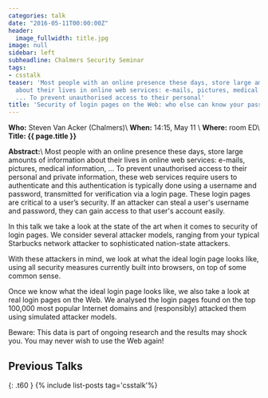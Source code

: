 ```yaml
---
categories: talk
date: "2016-05-11T00:00:00Z"
header:
  image_fullwidth: title.jpg
image: null
sidebar: left
subheadline: Chalmers Security Seminar
tags:
- csstalk
teaser: 'Most people with an online presence these days, store large amounts of information
  about their lives in online web services: e-mails, pictures, medical information,
  ... To prevent unauthorised access to their personal'
title: 'Security of login pages on the Web: who else can know your password?'
---
```

**Who:** Steven Van Acker (Chalmers)\\
**When:**  14:15, May 11 \\
**Where:** room ED\\
**Title: {{ page.title }}**

**Abstract:**\\
Most people with an online presence these days, store large amounts of information about their lives in online web services: e-mails, pictures, medical information, ... To prevent unauthorised access to their personal and private information, these web services require users to authenticate and this authentication is typically done using a username and password, transmitted for verification via a login page. These login pages are critical to a user’s security. If an attacker can steal a user's username and password, they can gain access to that user's account easily.

In this talk we take a look at the state of the art when it comes to security of login pages. We consider several attacker models, ranging from your typical Starbucks network attacker to sophisticated nation-state attackers.

With these attackers in mind, we look at what the ideal login page looks like, using all security measures currently built into browsers, on top of some common sense.

Once we know what the ideal login page looks like, we also take a look at real login pages on the Web. We analysed the login pages found on the top 100,000 most popular Internet domains and (responsibly) attacked them using simulated attacker models.

Beware: This data is part of ongoing research and the results may shock you. You may never wish to use the Web again!

## Previous Talks
{: .t60 }
{% include list-posts tag='csstalk'%}
